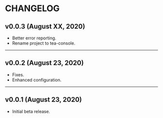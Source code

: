 # CHANGELOG


## v0.0.3 (August XX, 2020)

- Better error reporting.
- Rename project to tea-console.


---


## v0.0.2 (August 23, 2020)

- Fixes.
- Enhanced configuration.


---


## v0.0.1 (August 23, 2020)

- Initial beta release. 
